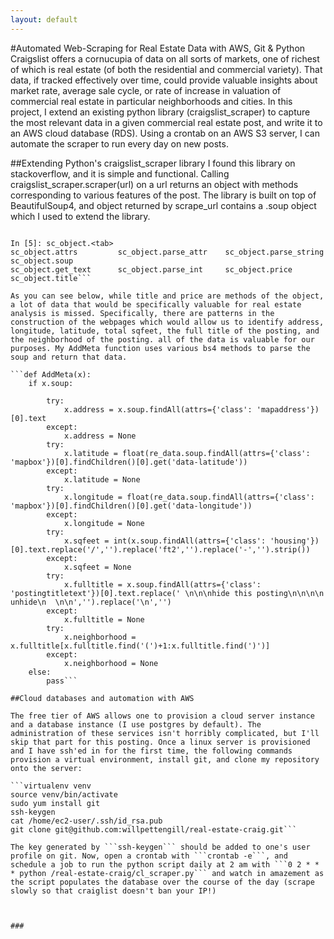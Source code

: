 ```yaml
---
layout: default
---
```


#Automated Web-Scraping for Real Estate Data with AWS, Git & Python
Craigslist offers a cornucupia of data on all sorts of markets, one of richest of which is real estate (of both the residential and commercial variety). That data, if tracked effectively over time, could provide valuable insights about market rate, average sale cycle, or rate of increase in valuation of commercial real estate in particular neighborhoods and cities. In this project, I extend an existing python library (craigslist_scraper) to capture the most relevant data in a given commercial real estate post, and write it to an AWS cloud database (RDS). Using a crontab on an AWS S3 server, I can automate the scraper to run every day on new posts.

##Extending Python's craigslist_scraper library
I found this library on stackoverflow, and it is simple and functional. Calling craigslist_scraper.scraper(url) on a url returns an object with methods corresponding to various features of the post. The library is built on top of BeautifulSoup4, and object returned by scrape_url contains a .soup object which I used to extend the library. 

```In [4]: sc_object= scraper.scrape_url(urls[0])

In [5]: sc_object.<tab>
sc_object.attrs         sc_object.parse_attr    sc_object.parse_string  sc_object.soup
sc_object.get_text      sc_object.parse_int     sc_object.price         sc_object.title```

As you can see below, while title and price are methods of the object, a lot of data that would be specifically valuable for real estate analysis is missed. Specifically, there are patterns in the construction of the webpages which would allow us to identify address, longitude, latitude, total sqfeet, the full title of the posting, and the neighborhood of the posting. all of the data is valuable for our purposes. My AddMeta function uses various bs4 methods to parse the soup and return that data.

```def AddMeta(x):
	if x.soup:
		
		try:
			x.address = x.soup.findAll(attrs={'class': 'mapaddress'})[0].text
		except:
			x.address = None	
		try:	
			x.latitude = float(re_data.soup.findAll(attrs={'class': 'mapbox'})[0].findChildren()[0].get('data-latitude'))
		except:
			x.latitude = None	
		try:	
			x.longitude = float(re_data.soup.findAll(attrs={'class': 'mapbox'})[0].findChildren()[0].get('data-longitude'))
		except:
			x.longitude = None
		try:	
			x.sqfeet = int(x.soup.findAll(attrs={'class': 'housing'})[0].text.replace('/','').replace('ft2','').replace('-','').strip())
		except:
			x.sqfeet = None
		try:	
			x.fulltitle = x.soup.findAll(attrs={'class': 'postingtitletext'})[0].text.replace(' \n\n\nhide this posting\n\n\n\n    unhide\n  \n\n','').replace('\n','')
		except:
			x.fulltitle = None
		try:	
			x.neighborhood = x.fulltitle[x.fulltitle.find('(')+1:x.fulltitle.find(')')]
		except:
			x.neighborhood = None
	else:
		pass```

##Cloud databases and automation with AWS

The free tier of AWS allows one to provision a cloud server instance and a database instance (I use postgres by default). The administration of these services isn't horribly complicated, but I'll skip that part for this posting. Once a linux server is provisioned and I have ssh'ed in for the first time, the following commands provision a virtual environment, install git, and clone my repository onto the server:

```virtualenv venv
source venv/bin/activate
sudo yum install git
ssh-keygen
cat /home/ec2-user/.ssh/id_rsa.pub
git clone git@github.com:willpettengill/real-estate-craig.git```

The key generated by ```ssh-keygen``` should be added to one's user profile on git. Now, open a crontab with ```crontab -e```, and schedule a job to run the python script daily at 2 am with ```0 2 * * * python /real-estate-craig/cl_scraper.py``` and watch in amazement as the script populates the database over the course of the day (scrape slowly so that craiglist doesn't ban your IP!)



###